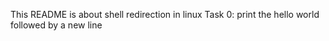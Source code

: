 This README is about  shell redirection in linux
Task 0: print the hello world followed by a new line
